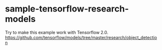 # sample-tensorflow-research-models

Try to make this example work with Tensorflow 2.0.
https://github.com/tensorflow/models/tree/master/research/object_detection
